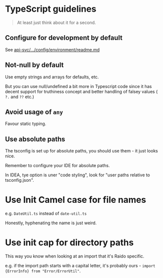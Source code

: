 
# TypeScript guidelines

> At least just think about it for a second.


## Configure for development by default

See [api-svc/.../config/environment/readme.md](/api-svc/spring/src/main/java/raido/apisvc/spring/config/environment/readme.md)


## Not-null by default

Use empty strings and arrays for defaults, etc.

But you can use null/undefined a bit more in Typescript code since it has 
decent support for truthiness concept and better handling of falsey values 
( `?.`  and `??`  etc.)


## Avoid usage of `any`

Favour static typing.


## Use absolute paths

The tsconfig is set up for absolute paths, you should use them - it just looks
nice.

Remember to configure your IDE for absolute paths.

In IDEA, tye option is uner "code styling", look for "user paths relative to 
tsconfig.json".


# Use Init Camel case for file names

e.g. `DateUtil.ts` instead of `date-util.ts`

Honestly, hyphenating the name is just weird.


# Use init cap for directory paths

This way you know when looking at an import that it's Raido specific.

e.g. if the import path starts with a capital letter, it's probably ours -
 `import {ErrorInfo} from "Error/ErrorUtil"`.


